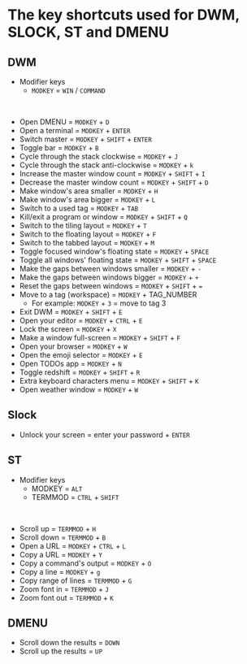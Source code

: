 # The key shortcuts used for DWM, SLOCK, ST and DMENU

## DWM

- Modifier keys
  - `MODKEY` = `WIN` / `COMMAND`

<br/>

- Open DMENU = `MODKEY` + `D`
- Open a terminal = `MODKEY` + `ENTER`
- Switch master = `MODKEY` + `SHIFT` + `ENTER`
- Toggle bar = `MODKEY` + `B`
- Cycle through the stack clockwise = `MODKEY` + `J`
- Cycle through the stack anti-clockwise = `MODKEY` + `k`
- Increase the master window count = `MODKEY` + `SHIFT` + `I`
- Decrease the master window count = `MODKEY` + `SHIFT` + `D`
- Make window's area smaller = `MODKEY` + `H`
- Make window's area bigger = `MODKEY` + `L`
- Switch to a used tag = `MODKEY` + `TAB`
- Kill/exit a program or window = `MODKEY` + `SHIFT` + `Q`
- Switch to the tiling layout = `MODKEY` + `T`
- Switch to the floating layout = `MODKEY` + `F`
- Switch to the tabbed layout = `MODKEY` + `M`
- Toggle focused window's floating state = `MODKEY` + `SPACE`
- Toggle all windows' floating state = `MODKEY` + `SHIFT` + `SPACE`
- Make the gaps between windows smaller = `MODKEY` + `-`
- Make the gaps between windows bigger = `MODKEY` + `+`
- Reset the gaps between windows = `MODKEY` + `SHIFT` + `=`
- Move to a tag (workspace) = `MODKEY` + TAG_NUMBER
  - For example: `MODKEY` + `3` = move to tag 3
- Exit DWM = `MODKEY` + `SHIFT` + `E`
- Open your editor = `MODKEY` + `CTRL` + `E`
- Lock the screen = `MODKEY` + `X`
- Make a window full-screen = `MODKEY` + `SHIFT` + `F`
- Open your browser = `MODKEY` + `W`
- Open the emoji selector = `MODKEY` + `E`
- Open TODOs app = `MODKEY` + `N`
- Toggle redshift = `MODKEY` + `SHIFT` + `R`
- Extra keyboard characters menu = `MODKEY` + `SHIFT` + `K`
- Open weather window = `MODKEY` + `W`

## Slock

- Unlock your screen = enter your password + `ENTER`

## ST

- Modifier keys
  - MODKEY = `ALT`
  - TERMMOD = `CTRL` + `SHIFT`

<br/>

- Scroll up = `TERMMOD` + `H`
- Scroll down = `TERMMOD` + `B`
- Open a URL = `MODKEY` + `CTRL` + `L`
- Copy a URL = `MODKEY` + `Y`
- Copy a command's output = `MODKEY` + `O`
- Copy a line = `MODKEY` + `g`
- Copy range of lines = `TERMMOD` + `G`
- Zoom font in = `TERMMOD` + `J`
- Zoom font out = `TERMMOD` + `K`

## DMENU

- Scroll down the results = `DOWN`
- Scroll up the results = `UP`
